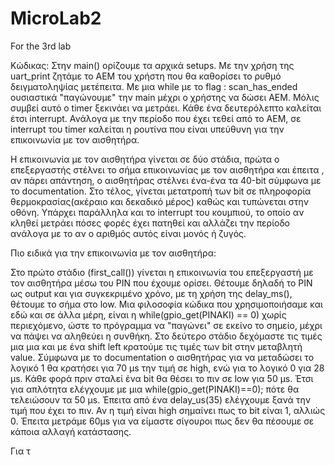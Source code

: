 # MicroLab2
For the 3rd lab


Κώδικας:
 Στην main() ορίζουμε τα αρχικά setups. Με την χρήση της uart_print ζητάμε το ΑΕΜ του χρήστη που θα καθορίσει το ρυθμό δειγματοληψίας μετέπειτα. Με μια while με το flag : scan_has_ended ουσιαστικά "παγώνουμε" την main μέχρι ο χρήστης να δώσει ΑΕΜ. Μόλις συμβεί αυτό ο timer ξεκινάει να μετράει. Κάθε ένα δευτερόλεπτο καλείται έτσι interrupt. Ανάλογα με την περίοδο που έχει τεθεί από το ΑΕΜ, σε interrupt του timer καλείται η ρουτίνα που είναι υπεύθυνη για την επικοινωνία με τον αισθητήρα.
 
 Η επικοινωνία με τον αισθητήρα γίνεται σε δύο στάδια, πρώτα ο επεξεργαστής στέλνει το σήμα επικοινωνίας με τον αισθητήρα και έπειτα , αν πάρει απάντηση, ο αισθητήρας στέλνει ένα-ένα τα 40-bit σύμφωνα με το documentation. Στο τέλος, γίνεται μετατροπή των bit σε πληροφορία θερμοκρασίας(ακέραιο και δεκαδικό μέρος) καθώς και τυπώνεται στην οθόνη. Υπάρχει παράλληλα και το interrupt του κουμπιού, το οποίο αν κληθεί μετράει πόσες φορές έχει πατηθεί και αλλάζει την περίοδο ανάλογα με το αν ο αριθμός αυτός είναι μονός ή ζυγός.
 
  Πιο ειδικά για την επικοινωνία με τον αισθητήρα:
  
  Στο πρώτο στάδιο (first_call()) γίνεται η επικοινωνία του επεξεργαστή με τον αισθητήρα μέσω του PIN που έχουμε ορίσει. Θέτουμε δηλαδή το PIN ως output και για συγκεκριμένο χρόνο, με τη χρήση της delay_ms(), θέτουμε το σήμα στο low. Μια φιλοσοφία κώδικα που χρησιμοποιήσαμε και εδώ και σε άλλα μέρη, είναι η while(gpio_get(PINAKI) == 0) χωρίς περιεχόμενο, ώστε το πρόγραμμα να "παγώνει" σε εκείνο το σημείο, μέχρι να πάψει να αληθεύει η συνθήκη.
  Στο δεύτερο στάδιο δεχόμαστε τις τιμές μια μια και με ένα shift left κρατούμε τις τιμές των bit στην μεταβλητή value. Σύμφωνα με το documentation ο αισθητήρας για να μεταδώσει το λογικό 1 θα κρατήσει για 70 μs την τιμή σε high, ενώ για το λογικό 0 για 28 μs. Κάθε φορά πριν σταλεί ένα bit θα θέσει το πιν σε low για 50 μs.
  Έτσι για απλότητα ελέγχουμε με μια while(gpio_get(PINAKI)==0); πότε θα τελειώσουν τα 50 μs. Έπειτα από ένα delay_us(35) ελέγχουμε ξανά την τιμή που έχει το πιν.
  Αν η τιμή είναι high σημαίνει πως το bit είναι 1, αλλιώς 0. Έπειτα μετράμε 60μs για να είμαστε σίγουροι πως δεν θα πέσουμε σε κάποια αλλαγή κατάστασης.
  
  Για τ
